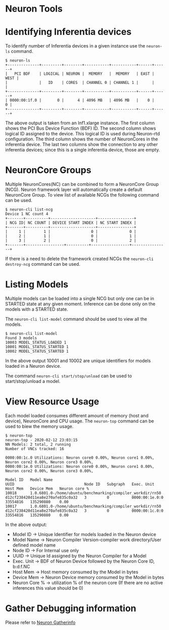# Neuron Tools

# Identifying Inferentia devices

To identify number of Inferentia devices in a given instance use the `neuron-ls` command.

```
$ neuron-ls
+--------------+---------+--------+-----------+-----------+------+------+
|   PCI BDF    | LOGICAL | NEURON |  MEMORY   |  MEMORY   | EAST | WEST |
|              |   ID    | CORES  | CHANNEL 0 | CHANNEL 1 |      |      |
+--------------+---------+--------+-----------+-----------+------+------+
| 0000:00:1f.0 |       0 |      4 | 4096 MB   | 4096 MB   |    0 |    0 |
+--------------+---------+--------+-----------+-----------+------+------+
```

The above output is taken from an Inf1.xlarge instance.
The first column shows the PCI Bus Device Function (BDF) ID.
The second column shows logical ID assigned to the device. This logical ID is used during Neuron-rtd configuration.
The third column shows the number of NeuronCores in the inferentia device.
The last two columns show the connection to any other inferentia devices; since this is a single inferentia device, those are empty.

# NeuronCore Groups
Multiple NeuronCores(NC) can be combined to form a NeuronCore Group (NCG).
Neuron framework layer will automatically create a default NeuronCore Group.
To view list of available NCGs the following command can be used.
```
$ neuron-cli list-ncg
Device 1 NC count 4
+-------+----------+--------------------+----------------+
| NCG ID| NC COUNT | DEVICE START INDEX | NC START INDEX |
+-------+----------+--------------------+----------------+
|     1 |        1 |                  0 |              0 |
|     2 |        1 |                  0 |              1 |
|     3 |        2 |                  0 |              2 |
+-------+-----------------+----------+-----------------+----------------+
```

If there is a need to delete the framework created NCGs the `neuron-cli destroy-ncg` command can be used.

# Listing Models
Multiple models can be loaded into a single NCG but only one can be in STARTED state at any given moment.
Inference can be done only on the models with a STARTED state.

The `neuron-cli list-model` command should be used to view all the models.
```
$ neuron-cli list-model
Found 3 models
10003 MODEL_STATUS_LOADED 1
10001 MODEL_STATUS_STARTED 1
10002 MODEL_STATUS_STARTED 1
```

In the above output 10001 and 10002 are unique identifiers for models loaded in a Neuron device.

The command `neuron-cli start/stop/unload` can be used to start/stop/unload a model.

# View Resource Usage
Each model loaded consumes different amount of memory (host and device), NeuronCore and CPU usage.
The `neuron-top` command can be used to biew the memory usage.

```
$ neuron-top
neuron-top - 2020-02-12 23:03:15
NN Models: 2 total, 2 running
Number of VNCs tracked: 16

0000:00:1c.0 Utilizations: Neuron core0 0.00%, Neuron core1 0.00%, Neuron core2 0.00%, Neuron core3 0.00%,
0000:00:1e.0 Utilizations: Neuron core0 0.00%, Neuron core1 0.00%, Neuron core2 0.00%, Neuron core3 0.00%,

Model ID   Model Name                                                      UUID                               Node ID   Subgraph   Exec. Unit       Host Mem   Device Mem   Neuron core %
10018      1.0.6801.0-/home/ubuntu/benchmarking/compiler_workdir/rn50      d12cf238420d11ea8e270afe835c0a32   3         0          0000:00:1e.0:0   33554816   135290880    0.00
10017      1.0.6801.0-/home/ubuntu/benchmarking/compiler_workdir/rn50      d12cf238420d11ea8e270afe835c0a32   3         0          0000:00:1c.0:0   33554816   135290880    0.00

```
In the above output:
- Model ID      ->  Unique Identifier for models loaded in the Neuron device
- Model Name    ->  Neuron Compiler Version-compiler work directory/User defined model name
- Node ID       ->  For Internal use only
- UUID          ->  Unique Id assigned by the Neuron Compiler for a Model
- Exec. Unit    ->  BDF of Neuron Device followed by the Neuron Core ID, b:d:f.NC
- Host Mem      ->  Host memory consumed by the Model in bytes
- Device Mem    ->  Neuron Device memory consumed by the Model in bytes
- Neuron Core % -> utilization % of the neuron core (If there are no active inferences this value should be 0)

# Gather Debugging information
Please refer to [Neuron Gatherinfo](./tutorial-neuron-gatherinfo.md)
